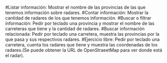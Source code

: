 
#Listar información:
Mostrar el nombre de las provincias de las que tenemos información sobre radares.
#Contar información:
Mostrar la cantidad de radares de los que tenemos información.
#Buscar o filtrar información:
Pedir por teclado una provincia y mostrar el nombre de las carreteras que tiene y la cantidad de radares.
#Buscar información relacionada:
Pedir por teclado una carretera, muestra las provincias por la que pasa y sus respectivos radares.
#Ejercicio libre:
Pedir por teclado una carretera, cuenta los radares que tiene y muestra las coordenadas de los radares.(Se puede obtener la URL de OpenStraeetMap para ver donde está el radar).

